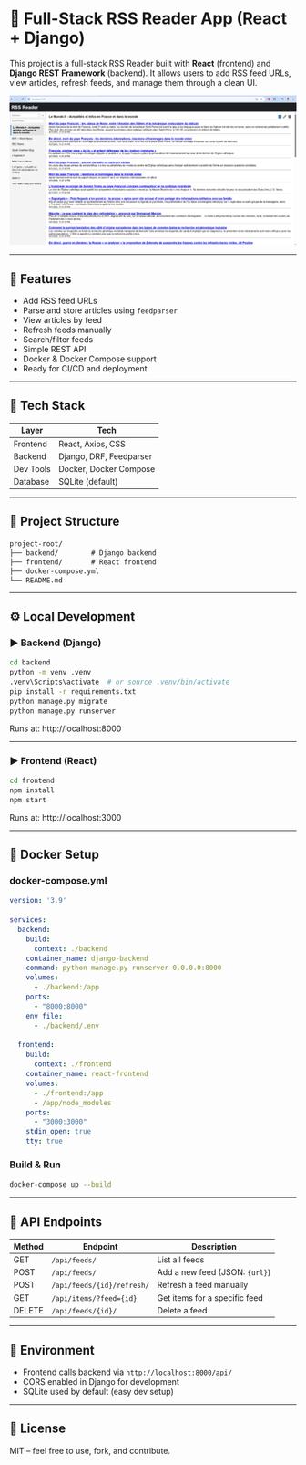 # 📰 Full-Stack RSS Reader App (React + Django)

This project is a full-stack RSS Reader built with **React** (frontend) and **Django REST Framework** (backend). It allows users to add RSS feed URLs, view articles, refresh feeds, and manage them through a clean UI.

![alt text](screenshot.png)

---

## 🚀 Features

- Add RSS feed URLs
- Parse and store articles using `feedparser`
- View articles by feed
- Refresh feeds manually
- Search/filter feeds
- Simple REST API
- Docker & Docker Compose support
- Ready for CI/CD and deployment

---

## 🧱 Tech Stack

| Layer      | Tech                       |
|------------|----------------------------|
| Frontend   | React, Axios, CSS          |
| Backend    | Django, DRF, Feedparser    |
| Dev Tools  | Docker, Docker Compose     |
| Database   | SQLite (default)           |

---

## 📁 Project Structure

```
project-root/
├── backend/        # Django backend
├── frontend/       # React frontend
├── docker-compose.yml
└── README.md
```

---

## ⚙️ Local Development

### ▶️ Backend (Django)

```bash
cd backend
python -m venv .venv
.venv\Scripts\activate  # or source .venv/bin/activate
pip install -r requirements.txt
python manage.py migrate
python manage.py runserver
```

Runs at: http://localhost:8000

---

### ▶️ Frontend (React)

```bash
cd frontend
npm install
npm start
```

Runs at: http://localhost:3000

---

## 🐳 Docker Setup

### docker-compose.yml

```yaml
version: '3.9'

services:
  backend:
    build:
      context: ./backend
    container_name: django-backend
    command: python manage.py runserver 0.0.0.0:8000
    volumes:
      - ./backend:/app
    ports:
      - "8000:8000"
    env_file:
      - ./backend/.env

  frontend:
    build:
      context: ./frontend
    container_name: react-frontend
    volumes:
      - ./frontend:/app
      - /app/node_modules
    ports:
      - "3000:3000"
    stdin_open: true
    tty: true
```

### Build & Run

```bash
docker-compose up --build
```

---

## 🔁 API Endpoints

| Method | Endpoint                   | Description                       |
|--------|----------------------------|-----------------------------------|
| GET    | `/api/feeds/`              | List all feeds                    |
| POST   | `/api/feeds/`              | Add a new feed (JSON: `{url}`)    |
| POST   | `/api/feeds/{id}/refresh/` | Refresh a feed manually           |
| GET    | `/api/items/?feed={id}`    | Get items for a specific feed     |
| DELETE | `/api/feeds/{id}/`         | Delete a feed                     |

---

## 📄 Environment

- Frontend calls backend via `http://localhost:8000/api/`
- CORS enabled in Django for development
- SQLite used by default (easy dev setup)

---

## 📄 License

MIT – feel free to use, fork, and contribute.

